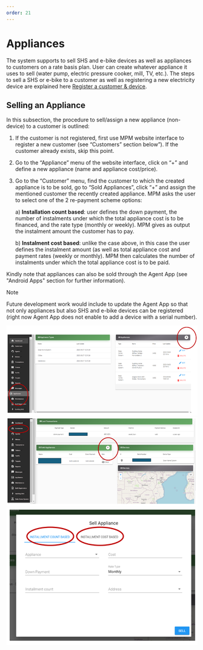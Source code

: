 ```yaml
---
order: 21
---
```


# Appliances

The system supports to sell SHS and e-bike devices as well as appliances to customers on a rate basis plan.
User can create whatever appliance it uses to sell (water pump, electric pressure cooker, mill, TV, etc.).
The steps to sell a SHS or e-bike to a customer as well as registering a new electricity device are explained here [Register a customer & device](/usage-guide/beforeusing#register-a-customer-device).

## Selling an Appliance

In this subsection, the procedure to sell/assign a new appliance (non-device) to a customer is outlined:

1. If the customer is not registered, first use MPM website interface to register a new customer (see “Customers” section below”). If the customer already exists, skip this point.

2. Go to the “Appliance” menu of the website interface, click on “+” and define a new appliance (name and appliance cost/price).

3. Go to the “Customer” menu, find the customer to which the created appliance is to be sold, go to “Sold Appliances”, click “+” and assign the mentioned customer the recently created appliance. MPM asks the user to select one of the 2 re-payment scheme options:

   a) **Installation count based**: user defines the down payment, the number of instalments under which the total appliance cost is to be financed, and the rate type (monthly or weekly). MPM gives as output the instalment amount the customer has to pay.

   b) **Instalment cost based**: unlike the case above, in this case the user defines the instalment amount (as well as total appliance cost and payment rates (weekly or monthly). MPM then calculates the number of instalments under which the total appliance cost is to be paid.

Kindly note that appliances can also be sold through the Agent App (see "Android Apps" section for further information).

> [!NOTE]
> Future development work would include to update the Agent App so that not only appliances but also SHS and e-bike devices can be registered (right now Agent App does not enable to add a device with a serial number).

![New Appliance](images/new-appliance.png)
![Customer Sold Appliance](images/customer-sold-appliance.png)
![Appliance Payment Scheme](images/appliance-payment-scheme.png)

